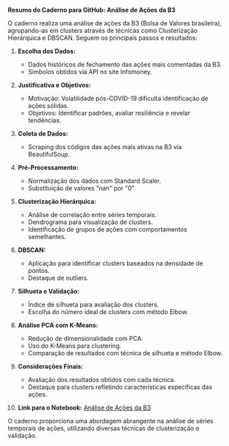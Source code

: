 **Resumo do Caderno para GitHub: Análise de Ações da B3**

O caderno realiza uma análise de ações da B3 (Bolsa de Valores brasileira), agrupando-as em clusters através de técnicas como Clusterização Hierárquica e DBSCAN. Seguem os principais passos e resultados:

1. **Escolha dos Dados:**
   - Dados históricos de fechamento das ações mais comentadas da B3.
   - Símbolos obtidos via API no site Infomoney.

2. **Justificativa e Objetivos:**
   - Motivação: Volatilidade pós-COVID-19 dificulta identificação de ações sólidas.
   - Objetivos: Identificar padrões, avaliar resiliência e revelar tendências.

3. **Coleta de Dados:**
   - Scraping dos códigos das ações mais ativas na B3 via BeautifulSoup.

4. **Pré-Processamento:**
   - Normalização dos dados com Standard Scaler.
   - Substituição de valores "nan" por "0".

5. **Clusterização Hierárquica:**
   - Análise de correlação entre séries temporais.
   - Dendrograma para visualização de clusters.
   - Identificação de grupos de ações com comportamentos semelhantes.

6. **DBSCAN:**
   - Aplicação para identificar clusters baseados na densidade de pontos.
   - Destaque de outliers.

7. **Silhueta e Validação:**
   - Índice de silhueta para avaliação dos clusters.
   - Escolha do número ideal de clusters com método Elbow.

8. **Análise PCA com K-Means:**
   - Redução de dimensionalidade com PCA.
   - Uso do K-Means para clustering.
   - Comparação de resultados com técnica de silhueta e método Elbow.

9. **Considerações Finais:**
   - Avaliação dos resultados obtidos com cada técnica.
   - Destaque para clusters refletindo características específicas das ações.

10. **Link para o Notebook:** [Análise de Ações da B3](https://colab.research.google.com/drive/14Pkyu52GDLNJx30bQ6LGkcdaiGTBnuow?usp=sharing)

O caderno proporciona uma abordagem abrangente na análise de séries temporais de ações, utilizando diversas técnicas de clusterização e validação.
